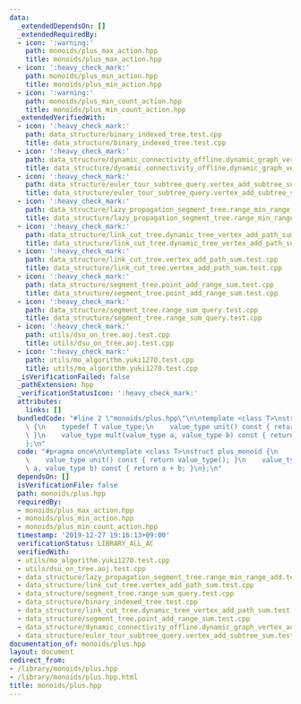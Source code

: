 ```yaml
---
data:
  _extendedDependsOn: []
  _extendedRequiredBy:
  - icon: ':warning:'
    path: monoids/plus_max_action.hpp
    title: monoids/plus_max_action.hpp
  - icon: ':heavy_check_mark:'
    path: monoids/plus_min_action.hpp
    title: monoids/plus_min_action.hpp
  - icon: ':warning:'
    path: monoids/plus_min_count_action.hpp
    title: monoids/plus_min_count_action.hpp
  _extendedVerifiedWith:
  - icon: ':heavy_check_mark:'
    path: data_structure/binary_indexed_tree.test.cpp
    title: data_structure/binary_indexed_tree.test.cpp
  - icon: ':heavy_check_mark:'
    path: data_structure/dynamic_connectivity_offline.dynamic_graph_vertex_add_component_sum.test.cpp
    title: data_structure/dynamic_connectivity_offline.dynamic_graph_vertex_add_component_sum.test.cpp
  - icon: ':heavy_check_mark:'
    path: data_structure/euler_tour_subtree_query.vertex_add_subtree_sum.test.cpp
    title: data_structure/euler_tour_subtree_query.vertex_add_subtree_sum.test.cpp
  - icon: ':heavy_check_mark:'
    path: data_structure/lazy_propagation_segment_tree.range_min_range_add.test.cpp
    title: data_structure/lazy_propagation_segment_tree.range_min_range_add.test.cpp
  - icon: ':heavy_check_mark:'
    path: data_structure/link_cut_tree.dynamic_tree_vertex_add_path_sum.test.cpp
    title: data_structure/link_cut_tree.dynamic_tree_vertex_add_path_sum.test.cpp
  - icon: ':heavy_check_mark:'
    path: data_structure/link_cut_tree.vertex_add_path_sum.test.cpp
    title: data_structure/link_cut_tree.vertex_add_path_sum.test.cpp
  - icon: ':heavy_check_mark:'
    path: data_structure/segment_tree.point_add_range_sum.test.cpp
    title: data_structure/segment_tree.point_add_range_sum.test.cpp
  - icon: ':heavy_check_mark:'
    path: data_structure/segment_tree.range_sum_query.test.cpp
    title: data_structure/segment_tree.range_sum_query.test.cpp
  - icon: ':heavy_check_mark:'
    path: utils/dsu_on_tree.aoj.test.cpp
    title: utils/dsu_on_tree.aoj.test.cpp
  - icon: ':heavy_check_mark:'
    path: utils/mo_algorithm.yuki1270.test.cpp
    title: utils/mo_algorithm.yuki1270.test.cpp
  _isVerificationFailed: false
  _pathExtension: hpp
  _verificationStatusIcon: ':heavy_check_mark:'
  attributes:
    links: []
  bundledCode: "#line 2 \"monoids/plus.hpp\"\n\ntemplate <class T>\nstruct plus_monoid\
    \ {\n    typedef T value_type;\n    value_type unit() const { return value_type();\
    \ }\n    value_type mult(value_type a, value_type b) const { return a + b; }\n\
    };\n"
  code: "#pragma once\n\ntemplate <class T>\nstruct plus_monoid {\n    typedef T value_type;\n\
    \    value_type unit() const { return value_type(); }\n    value_type mult(value_type\
    \ a, value_type b) const { return a + b; }\n};\n"
  dependsOn: []
  isVerificationFile: false
  path: monoids/plus.hpp
  requiredBy:
  - monoids/plus_max_action.hpp
  - monoids/plus_min_action.hpp
  - monoids/plus_min_count_action.hpp
  timestamp: '2019-12-27 19:16:13+09:00'
  verificationStatus: LIBRARY_ALL_AC
  verifiedWith:
  - utils/mo_algorithm.yuki1270.test.cpp
  - utils/dsu_on_tree.aoj.test.cpp
  - data_structure/lazy_propagation_segment_tree.range_min_range_add.test.cpp
  - data_structure/link_cut_tree.vertex_add_path_sum.test.cpp
  - data_structure/segment_tree.range_sum_query.test.cpp
  - data_structure/binary_indexed_tree.test.cpp
  - data_structure/link_cut_tree.dynamic_tree_vertex_add_path_sum.test.cpp
  - data_structure/segment_tree.point_add_range_sum.test.cpp
  - data_structure/dynamic_connectivity_offline.dynamic_graph_vertex_add_component_sum.test.cpp
  - data_structure/euler_tour_subtree_query.vertex_add_subtree_sum.test.cpp
documentation_of: monoids/plus.hpp
layout: document
redirect_from:
- /library/monoids/plus.hpp
- /library/monoids/plus.hpp.html
title: monoids/plus.hpp
---
```

